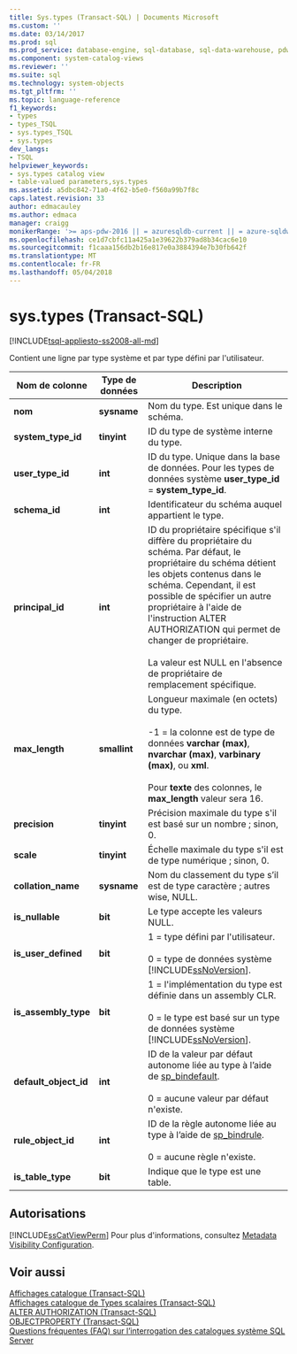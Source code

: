 ```yaml
---
title: Sys.types (Transact-SQL) | Documents Microsoft
ms.custom: ''
ms.date: 03/14/2017
ms.prod: sql
ms.prod_service: database-engine, sql-database, sql-data-warehouse, pdw
ms.component: system-catalog-views
ms.reviewer: ''
ms.suite: sql
ms.technology: system-objects
ms.tgt_pltfrm: ''
ms.topic: language-reference
f1_keywords:
- types
- types_TSQL
- sys.types_TSQL
- sys.types
dev_langs:
- TSQL
helpviewer_keywords:
- sys.types catalog view
- table-valued parameters,sys.types
ms.assetid: a5dbc842-71a0-4f62-b5e0-f560a99b7f8c
caps.latest.revision: 33
author: edmacauley
ms.author: edmaca
manager: craigg
monikerRange: '>= aps-pdw-2016 || = azuresqldb-current || = azure-sqldw-latest || >= sql-server-2016 || = sqlallproducts-allversions'
ms.openlocfilehash: ce1d7cbfc11a425a1e39622b379ad8b34cac6e10
ms.sourcegitcommit: f1caaa156db2b16e817e0a3884394e7b30fb642f
ms.translationtype: MT
ms.contentlocale: fr-FR
ms.lasthandoff: 05/04/2018
---
```

# <a name="systypes-transact-sql"></a>sys.types (Transact-SQL)
[!INCLUDE[tsql-appliesto-ss2008-all-md](../../includes/tsql-appliesto-ss2008-all-md.md)]

  Contient une ligne par type système et par type défini par l'utilisateur.  
  
|Nom de colonne|Type de données| Description|  
|-----------------|---------------|-----------------|  
|**nom**|**sysname**|Nom du type. Est unique dans le schéma.|  
|**system_type_id**|**tinyint**|ID du type de système interne du type.|  
|**user_type_id**|**int**|ID du type. Unique dans la base de données. Pour les types de données système **user_type_id** = **system_type_id**.|  
|**schema_id**|**int**|Identificateur du schéma auquel appartient le type.|  
|**principal_id**|**int**|ID du propriétaire spécifique s'il diffère du propriétaire du schéma. Par défaut, le propriétaire du schéma détient les objets contenus dans le schéma. Cependant, il est possible de spécifier un autre propriétaire à l'aide de l'instruction ALTER AUTHORIZATION qui permet de changer de propriétaire.<br /><br /> La valeur est NULL en l'absence de propriétaire de remplacement spécifique.|  
|**max_length**|**smallint**|Longueur maximale (en octets) du type.<br /><br /> -1 = la colonne est de type de données **varchar (max)**, **nvarchar (max)**, **varbinary (max)**, ou **xml**.<br /><br /> Pour **texte** des colonnes, le **max_length** valeur sera 16.|  
|**precision**|**tinyint**|Précision maximale du type s'il est basé sur un nombre ; sinon, 0.|  
|**scale**|**tinyint**|Échelle maximale du type s'il est de type numérique ; sinon, 0.|  
|**collation_name**|**sysname**|Nom du classement du type s’il est de type caractère ; autres wise, NULL.|  
|**is_nullable**|**bit**|Le type accepte les valeurs NULL.|  
|**is_user_defined**|**bit**|1 = type défini par l'utilisateur.<br /><br /> 0 = type de données système [!INCLUDE[ssNoVersion](../../includes/ssnoversion-md.md)].|  
|**is_assembly_type**|**bit**|1 = l'implémentation du type est définie dans un assembly CLR.<br /><br /> 0 = le type est basé sur un type de données système [!INCLUDE[ssNoVersion](../../includes/ssnoversion-md.md)].|  
|**default_object_id**|**int**|ID de la valeur par défaut autonome liée au type à l’aide de [sp_bindefault](../../relational-databases/system-stored-procedures/sp-bindefault-transact-sql.md).<br /><br /> 0 = aucune valeur par défaut n'existe.|  
|**rule_object_id**|**int**|ID de la règle autonome liée au type à l’aide de [sp_bindrule](../../relational-databases/system-stored-procedures/sp-bindrule-transact-sql.md).<br /><br /> 0 = aucune règle n'existe.|  
|**is_table_type**|**bit**|Indique que le type est une table.|  
  
## <a name="permissions"></a>Autorisations  
 [!INCLUDE[ssCatViewPerm](../../includes/sscatviewperm-md.md)] Pour plus d'informations, consultez [Metadata Visibility Configuration](../../relational-databases/security/metadata-visibility-configuration.md).  
  
## <a name="see-also"></a>Voir aussi  
 [Affichages catalogue &#40;Transact-SQL&#41;](../../relational-databases/system-catalog-views/catalog-views-transact-sql.md)   
 [Affichages catalogue de Types scalaires &#40;Transact-SQL&#41;](../../relational-databases/system-catalog-views/scalar-types-catalog-views-transact-sql.md)   
 [ALTER AUTHORIZATION &#40;Transact-SQL&#41;](../../t-sql/statements/alter-authorization-transact-sql.md)   
 [OBJECTPROPERTY &#40;Transact-SQL&#41;](../../t-sql/functions/objectproperty-transact-sql.md)   
 [Questions fréquentes (FAQ) sur l’interrogation des catalogues système SQL Server](../../relational-databases/system-catalog-views/querying-the-sql-server-system-catalog-faq.md)  
  
  

